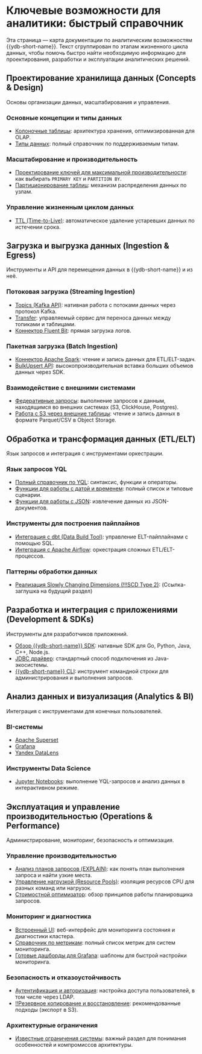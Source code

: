 # Ключевые возможности для аналитики: быстрый справочник

Эта страница — карта документации по аналитическим возможностям {{ydb-short-name}}. Текст сгруппирован по этапам жизненного цикла данных, чтобы помочь быстро найти необходимую информацию для проектирования, разработки и эксплуатации аналитических решений.


## Проектирование хранилища данных (Concepts & Design)

Основы организации данных, масштабирования и управления.

### Основные концепции и типы данных

  - [Колоночные таблицы](../datamodel/table.md#column-oriented-tables): архитектура хранения, оптимизированная для OLAP.
  - [Типы данных](../../yql/reference/types/index.md): полный справочник по поддерживаемым типам.

### Масштабирование и производительность

  - [Проектирование ключей для максимальной производительности](../../dev/primary-key/column-oriented.md): как выбирать `PRIMARY KEY` и `PARTITION BY`.
  - [Партиционирование таблиц](../datamodel/table.md#olap-tables-partitioning): механизм распределения данных по узлам.

### Управление жизненным циклом данных

  - [TTL (Time-to-Live)](../ttl.md): автоматическое удаление устаревших данных по истечении срока.

## Загрузка и выгрузка данных (Ingestion & Egress)

Инструменты и API для перемещения данных в {{ydb-short-name}} и из неё.

### Потоковая загрузка (Streaming Ingestion)

  - [Topics (Kafka API)](../datamodel/topic.md): нативная работа с потоками данных через протокол Kafka.
  - [Transfer](../transfer.md): управляемый сервис для переноса данных между топиками и таблицами.
  - [Коннектор Fluent Bit](../../integrations/ingestion/fluent-bit.md): прямая загрузка логов.

### Пакетная загрузка (Batch Ingestion)

  - [Коннектор Apache Spark](../../integrations/ingestion/spark.md): чтение и запись данных для ETL/ELT-задач.
  - [BulkUpsert API](../../recipes/ydb-sdk/bulk-upsert.md): высокопроизводительная вставка больших объемов данных через SDK.

### Взаимодействие с внешними системами

  - [Федеративные запросы](../federated_query/index.md): выполнение запросов к данным, находящимся во внешних системах (S3, ClickHouse, Postgres).
  - [Работа с S3 через внешние таблицы](../federated_query/s3/external_table.md): чтение и запись данных в формате Parquet/CSV в Object Storage.

## Обработка и трансформация данных (ETL/ELT)

Язык запросов и интеграция с инструментами оркестрации.

### Язык запросов YQL

  - [Полный справочник по YQL](../../yql/reference/index.md): синтаксис, функции и операторы.
  - [Функции для работы с датой и временем](../../yql/reference/udf/list/datetime.md): полный список и типовые сценарии.
  - [Функции для работы с JSON](../../yql/reference/builtins/json.md): извлечение данных из JSON-документов.

### Инструменты для построения пайплайнов

   - [Интеграция с dbt (Data Build Tool)](../../integrations/migration/dbt.md): управление ELT-пайплайнами с помощью SQL.
   - [Интеграция с Apache Airflow](../../integrations/orchestration/airflow.md): оркестрация сложных ETL/ELT-процессов.

### Паттерны обработки данных

  - [Реализация Slowly Changing Dimensions (!!!SCD Type 2)](.): (Ссылка-заглушка на будущий раздел)

## Разработка и интеграция с приложениями (Development & SDKs)

Инструменты для разработчиков приложений.

  - [Обзор {{ydb-short-name}} SDK](../../reference/ydb-sdk/index.md): нативные SDK для Go, Python, Java, C++, Node.js.
  - [JDBC драйвер](../../reference/languages-and-apis/jdbc-driver/index.md): стандартный способ подключения из Java-экосистемы.
  - [{{ydb-short-name}} CLI](../../reference/ydb-cli/index.md): инструмент командной строки для администрирования и выполнения запросов.

## Анализ данных и визуализация (Analytics & BI)

Интеграция с инструментами для конечных пользователей.

### BI-системы

  - [Apache Superset](../../integrations/visualization/superset.md)
  - [Grafana](../../integrations/visualization/grafana.md)
  - [Yandex DataLens](../../integrations/visualization/datalens.md)

### Инструменты Data Science

  - [Jupyter Notebooks](../../integrations/gui/jupyter.md): выполнение YQL-запросов и анализ данных в интерактивном режиме.

## Эксплуатация и управление производительностью (Operations & Performance)

Администрирование, мониторинг, безопасность и оптимизация.

### Управление производительностью

  - [Анализ планов запросов (EXPLAIN)](../../dev/query-plans-optimization.md): как понять план выполнения запроса и найти узкие места.
  - [Управление нагрузкой (Resource Pools)](../../dev/resource-consumption-management.md): изоляция ресурсов CPU для разных команд или нагрузок.
  - [Стоимостной оптимизатор](../optimizer.md): обзор принципов работы планировщика запросов.

### Мониторинг и диагностика

  - [Встроенный UI](../../reference/embedded-ui/index.md): веб-интерфейс для мониторинга состояния и диагностики кластера.
  - [Справочник по метрикам](../../reference/observability/metrics/index.md): полный список метрик для систем мониторинга.
  - [Готовые дашборды для Grafana](../../reference/observability/metrics/grafana-dashboards.md): шаблоны для быстрой настройки мониторинга.

### Безопасность и отказоустойчивость

  - [Аутентификация и авторизация](../../security/authentication.md): настройка доступа пользователей, в том числе через LDAP.
  - [!!Резервное копирование и восстановление](.): рекомендованные подходы (экспорт в S3).

### Архитектурные ограничения

  - [Известные ограничения системы](../../analyst/limitations.md): важный раздел для понимания особенностей и компромиссов архитектуры.
